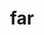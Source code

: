 ---
category: 3-letters
denotation: null
name: far
reference_link: https://www.etymonline.com/word/far
root_language: null
root_name: null
title: far
type: free
word_sums:
- respelling: far
  sum: 'Far + '
---